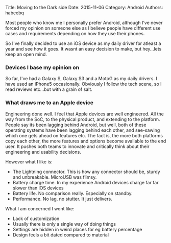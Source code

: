 Title: Moving to the Dark side
Date: 2015-11-06
Category: Android
Authors: habeebq

Most people who know me I personally prefer Android, although I've never forced my opinion on someone else as I believe people have different use cases and requirements depending on how they use their phones.

So I've finally decided to use an iOS device as my daily driver for atleast a year and see how it goes. It wasnt an easy decision to make, but hey...lets keep an open mind.

### Devices I base my opinion on
So far, I've had a Galaxy S, Galaxy S3 and a MotoG as my daily drivers.
I have used an iPhone5 occasionally.
Obviously I follow the tech scene, so I read reviews etc...but with a grain of salt.

### What draws me to an Apple device

Engineering done well. I feel that Apple devices are well engineered. All the way from the SoC, to the physical product, and extending to the platform. People say its been lagging behind Android, but well, both of these operating systems have been lagging behind each other, and see-sawing which one gets ahead on features etc. The fact is, the more both platforms copy each other, the more features and options become available to the end user. It pushes both teams to innovate and critically think about their engineering and usability decisions.

However what I like is:

- The Lightning connector. This is how any connector should be, sturdy and unbreakable. MicroUSB was flimsy.
- Battery charge time. In my experience Android devices charge far far slower than iOS devices
- Battery life. No comparison really. Especially on standby.
- Performance. No lag, no stutter. It just delivers.

What I am concerned I wont like:

- Lack of customization
- Usually there is only a single way of doing things
- Settings are hidden in weird places for eg battery percentage
- Design feels a bit dated compared to material
